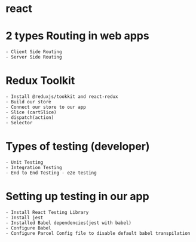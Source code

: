 # react


# 2 types Routing in web apps
    - Client Side Routing
    - Server Side Routing

# Redux Toolkit
    - Install @reduxjs/tookkit and react-redux
    - Build our store 
    - Connect our store to our app
    - Slice (cartSlice)
    - dispatch(action)
    - Selector

# Types of testing (developer)
    - Unit Testing
    - Integration Testing
    - End to End Testing - e2e testing

         

# Setting up testing in our app
    - Install React Testing Library
    - Install jest
    - Installed Babel dependencies(jest with babel)
    - Configure Babel
    - Configure Parcel Config file to disable default babel transpilation 

